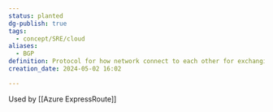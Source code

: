 ```yaml
---
status: planted
dg-publish: true
tags:
  - concept/SRE/cloud
aliases:
  - BGP
definition: Protocol for how network connect to each other for exchanging routing information
creation_date: 2024-05-02 16:02

---
```

Used by [[Azure ExpressRoute]]